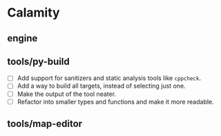 # Calamity

## engine

## tools/py-build

-   [ ] Add support for sanitizers and static analysis tools like `cppcheck`.
-   [ ] Add a way to build all targets, instead of selecting just one.
-   [ ] Make the output of the tool neater.
-   [ ] Refactor into smaller types and functions and make it more readable.

## tools/map-editor
